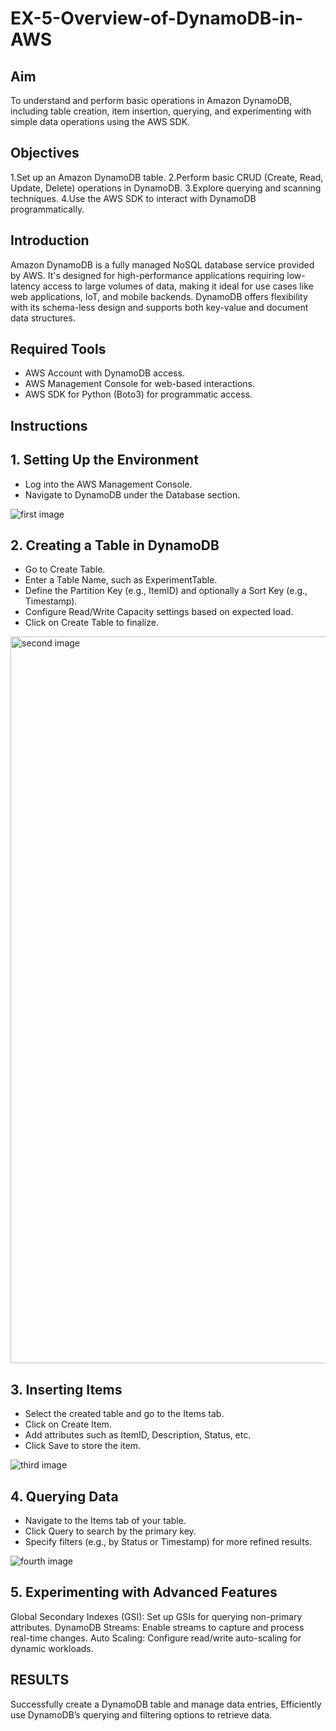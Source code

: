 # EX-5-Overview-of-DynamoDB-in-AWS

## Aim
To understand and perform basic operations in Amazon DynamoDB, including table creation, item insertion, querying, and experimenting with simple data operations using the AWS SDK.

## Objectives
1.Set up an Amazon DynamoDB table.
2.Perform basic CRUD (Create, Read, Update, Delete) operations in DynamoDB.
3.Explore querying and scanning techniques.
4.Use the AWS SDK to interact with DynamoDB programmatically.

## Introduction
Amazon DynamoDB is a fully managed NoSQL database service provided by AWS. It's designed for high-performance applications requiring low-latency access to large volumes of data, making it ideal for use cases like web applications, IoT, and mobile backends. DynamoDB offers flexibility with its schema-less design and supports both key-value and document data structures.

## Required Tools
* AWS Account with DynamoDB access.
* AWS Management Console for web-based interactions.
* AWS SDK for Python (Boto3) for programmatic access.

## Instructions
## 1. Setting Up the Environment
* Log into the AWS Management Console.
* Navigate to DynamoDB under the Database section.

![first image](https://github.com/user-attachments/assets/47a8db33-e777-4ba5-93ee-9e914a1a6623)

## 2. Creating a Table in DynamoDB
* Go to Create Table.
* Enter a Table Name, such as ExperimentTable.
* Define the Partition Key (e.g., ItemID) and optionally a Sort Key (e.g., Timestamp).
* Configure Read/Write Capacity settings based on expected load.
* Click on Create Table to finalize.

<img width="1163" alt="second image" src="https://github.com/user-attachments/assets/c254c4ad-813a-44d3-b321-2bbf93e79b52">

## 3. Inserting Items
* Select the created table and go to the Items tab.
* Click on Create Item.
* Add attributes such as ItemID, Description, Status, etc.
* Click Save to store the item.

![third image](https://github.com/user-attachments/assets/b4589bbb-995e-42a1-b5d1-b1f3d6655ac1)

## 4. Querying Data
* Navigate to the Items tab of your table.
* Click Query to search by the primary key.
* Specify filters (e.g., by Status or Timestamp) for more refined results.

![fourth image](https://github.com/user-attachments/assets/78d81da0-ddb6-43a2-9c72-aab23dede527)

## 5. Experimenting with Advanced Features
Global Secondary Indexes (GSI): Set up GSIs for querying non-primary attributes. DynamoDB Streams: Enable streams to capture and process real-time changes. Auto Scaling: Configure read/write auto-scaling for dynamic workloads.

## RESULTS
Successfully create a DynamoDB table and manage data entries, Efficiently use DynamoDB’s querying and filtering options to retrieve data.
